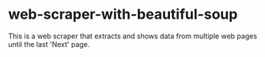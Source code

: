 # web-scraper-with-beautiful-soup
This is a web scraper that extracts and shows data from multiple web pages until the last 'Next' page. 

